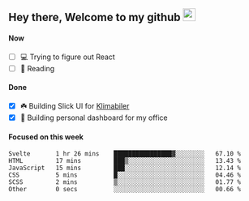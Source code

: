## Hey there, Welcome to my github <img src="https://media.giphy.com/media/hvRJCLFzcasrR4ia7z/giphy.gif" width="25px">

#### Now
- [ ] 💻 Trying to figure out React
- [ ] 📕 Reading

#### Done
- [x] ☘️ Building Slick UI for [Klimabiler](https://klimabiler.dk)
- [x] 🚀 Building personal dashboard for my office
 
 #### Focused on this week
<!--START_SECTION:waka-->

```text
Svelte       1 hr 26 mins    ████████████████▓░░░░░░░░   67.10 %
HTML         17 mins         ███▒░░░░░░░░░░░░░░░░░░░░░   13.43 %
JavaScript   15 mins         ███░░░░░░░░░░░░░░░░░░░░░░   12.14 %
CSS          5 mins          █░░░░░░░░░░░░░░░░░░░░░░░░   04.46 %
SCSS         2 mins          ▒░░░░░░░░░░░░░░░░░░░░░░░░   01.77 %
Other        0 secs          ░░░░░░░░░░░░░░░░░░░░░░░░░   00.66 %
```

<!--END_SECTION:waka-->

